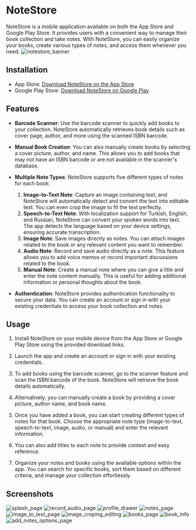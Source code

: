# NoteStore
NoteStore is a mobile application available on both the App Store and Google Play Store. It provides users with a convenient way to manage their book collection and take notes. With NoteStore, you can easily organize your books, create various types of notes, and access them whenever you need.
![notestore_banner](https://github.com/boraaltinok/NoteStore/assets/63509903/8eadf5fb-ec02-4c13-924b-3fc81b379eca)

## Installation
- App Store: [Download NoteStore on the App Store](https://apps.apple.com/tr/app/notestoreapp/id6449714965)
- Google Play Store: [Download NoteStore on Google Play](https://play.google.com/store/apps/details?id=com.notestore.mynotesv2&gl=TR)


## Features
- **Barcode Scanner**: Use the barcode scanner to quickly add books to your collection. NoteStore automatically retrieves book details such as cover page, author, and more using the scanned ISBN barcode.

- **Manual Book Creation**: You can also manually create books by selecting a cover picture, author, and name. This allows you to add books that may not have an ISBN barcode or are not available in the scanner's database.

- **Multiple Note Types**: NoteStore supports five different types of notes for each book:
  1. **Image-to-Text Note**: Capture an image containing text, and NoteStore will automatically detect and convert the text into editable text. You can even crop the image to fit the text perfectly.
  2. **Speech-to-Text Note**: With localization support for Turkish, English, and Russian, NoteStore can convert your spoken words into text. The app detects the language based on your device settings, ensuring accurate transcription.
  3. **Image Note**: Save images directly as notes. You can attach images related to the book or any relevant content you want to remember.
  4. **Audio Note**: Record and save audio directly as a note. This feature allows you to add voice memos or record important discussions related to the book.
  5. **Manual Note**: Create a manual note where you can give a title and enter the note content manually. This is useful for adding additional information or personal thoughts about the book.

- **Authentication**: NoteStore provides authentication functionality to secure your data. You can create an account or sign in with your existing credentials to access your book collection and notes.

## Usage
1. Install NoteStore on your mobile device from the App Store or Google Play Store using the provided download links.

2. Launch the app and create an account or sign in with your existing credentials.

3. To add books using the barcode scanner, go to the scanner feature and scan the ISBN barcode of the book. NoteStore will retrieve the book details automatically.

4. Alternatively, you can manually create a book by providing a cover picture, author name, and book name.

5. Once you have added a book, you can start creating different types of notes for that book. Choose the appropriate note type (image-to-text, speech-to-text, image, audio, or manual) and enter the relevant information.

6. You can also add titles to each note to provide context and easy reference.

7. Organize your notes and books using the available options within the app. You can search for specific books, sort them based on different criteria, and manage your collection effortlessly.

## Screenshots

![splash_page](https://github.com/boraaltinok/NoteStore/assets/63509903/3250664b-2ef7-4a7e-b3dd-9377ebfae69d)
![record_audio_page](https://github.com/boraaltinok/NoteStore/assets/63509903/da244762-f2a2-478f-ba1e-c5778ddef0c1)
![profile_drawer](https://github.com/boraaltinok/NoteStore/assets/63509903/b76f8b0b-0626-430f-8a6c-723514c8cf60)
![notes_page](https://github.com/boraaltinok/NoteStore/assets/63509903/25099f7d-1c97-41d4-a067-fa20271e3808)
![image_to_text_page](https://github.com/boraaltinok/NoteStore/assets/63509903/897918e5-dee8-4a22-ae60-98d9c0b78604)
![image_croping_editing](https://github.com/boraaltinok/NoteStore/assets/63509903/647dddc1-8610-4989-b602-838b844921a9)
![books_page](https://github.com/boraaltinok/NoteStore/assets/63509903/2ecb6270-7742-4d35-9fee-e9d8ab29011d)
![book_info](https://github.com/boraaltinok/NoteStore/assets/63509903/f328c565-2dce-444f-a189-9094e46f7fb0)
![add_notes_options_page](https://github.com/boraaltinok/NoteStore/assets/63509903/b9c4a2bb-2268-427d-82f5-16634c97d9d4)

